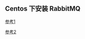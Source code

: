 ## Centos 下安装 RabbitMQ

[参考1](https://www.rabbitmq.com/install-rpm.html)

[参考2](https://www.unixmen.com/install-rabbitmq-server-centos-7/)